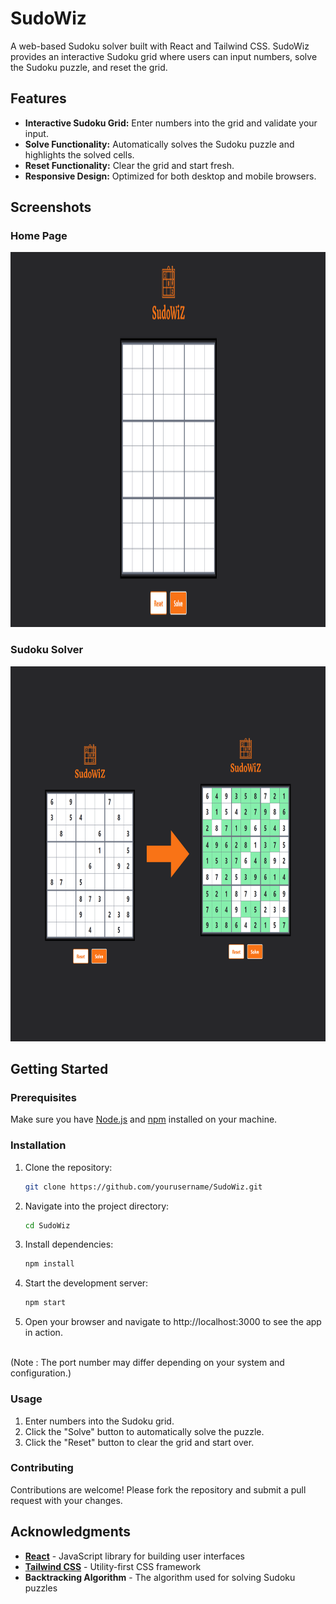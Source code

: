# SudoWiz

A web-based Sudoku solver built with React and Tailwind CSS. SudoWiz provides an interactive Sudoku grid where users can input numbers, solve the Sudoku puzzle, and reset the grid.

## Features

- **Interactive Sudoku Grid:** Enter numbers into the grid and validate your input.
- **Solve Functionality:** Automatically solves the Sudoku puzzle and highlights the solved cells.
- **Reset Functionality:** Clear the grid and start fresh.
- **Responsive Design:** Optimized for both desktop and mobile browsers.

## Screenshots

### Home Page

<div>
    <img src="./src/assets/homepage.png" alt="Home Screen" width="1200" height="600">
</div>

### Sudoku Solver

<div>
    <img src="./src/assets/solved.png" alt="Home Screen" width="1200" height="600">
</div>

## Getting Started

### Prerequisites

Make sure you have [Node.js](https://nodejs.org/) and [npm](https://www.npmjs.com/) installed on your machine.

### Installation

1. Clone the repository:
   ```bash
   git clone https://github.com/yourusername/SudoWiz.git
   ```
2. Navigate into the project directory:
   ```bash
   cd SudoWiz
   ```
3. Install dependencies:
   ```bash
   npm install
   ```
4. Start the development server:
   ```bash
   npm start
   ```
5. Open your browser and navigate to http://localhost:3000 to see the app in action.
<br>
(Note : The port number may differ depending on your system and configuration.)

### Usage

1. Enter numbers into the Sudoku grid.
2. Click the "Solve" button to automatically solve the puzzle.
3. Click the "Reset" button to clear the grid and start over.

### Contributing

Contributions are welcome! Please fork the repository and submit a pull request with your changes.

## Acknowledgments

- **[React](https://reactjs.org/)** - JavaScript library for building user interfaces
- **[Tailwind CSS](https://tailwindcss.com/)** - Utility-first CSS framework
- **Backtracking Algorithm** - The algorithm used for solving Sudoku puzzles